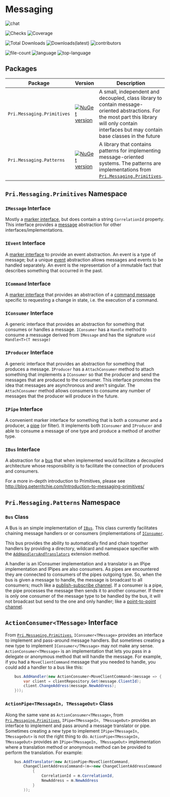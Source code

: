 # Messaging

![chat](https://img.shields.io/gitter/room/peteraritchie/Messaging)

![Checks](https://img.shields.io/github/checks-status/peteraritchie/Messaging/main)
![Coverage](https://img.shields.io/endpoint?url=https://gist.githubusercontent.com/peteraritchie/d8e43c117fc1d20ffb8f3e9f170ee1c4/raw/01795d282db3399e4be7a6a404583d538bc3fc40/PRI.Messaging.opencover.json)

![Total Downloads](https://img.shields.io/github/downloads/peteraritchie/Messaging/total)
![Downloads(latest)](https://img.shields.io/github/downloads/peteraritchie/Messaging/latest/total)
![contributors](https://img.shields.io/github/contributors/peteraritchie/Messaging)

![file-count](https://img.shields.io/github/directory-file-count/peteraritchie/Messaging)
![language](https://img.shields.io/github/languages/count/peteraritchie/Messaging)
![top-language](https://img.shields.io/github/languages/top/peteraritchie/Messaging)

## Packages

Package|Version|Description
-|-|-
`Pri.Messaging.Primitives`|[![NuGet version](https://badge.fury.io/nu/PRI.Messaging.Primitives.svg)](https://badge.fury.io/nu/PRI.Messaging.Primitives)|A small, independent and decoupled, class library to contain message-oriented abstractions. For the most part this library will only contain interfaces but may contain base classes in the future
`Pri.Messaging.Patterns`|[![NuGet version](https://badge.fury.io/nu/PRI.Messaging.Patterns.svg)](https://badge.fury.io/nu/PRI.Messaging.Patterns)|A library that contains patterns for implementing message-oriented systems.  The patterns are implementations from [`Pri.Messaging.Primitives`](https://www.nuget.org/packages/PRI.Messaging.Primitives).

## `Pri.Messaging.Primitives` Namespace

### `IMessage` Interface

Mostly a [marker interface](https://en.wikipedia.org/wiki/Marker_interface_pattern), but does contain a string `CorrelationId` property.  This interface provides a [message](http://www.enterpriseintegrationpatterns.com/patterns/messaging/Message.html) abstraction for other interfaces/implementations.

### `IEvent` Interface

A [marker interface](https://en.wikipedia.org/wiki/Marker_interface_pattern) to provide an event abstraction.  An event is a type of message; but a unique [event](http://www.enterpriseintegrationpatterns.com/patterns/messaging/EventMessage.html) abstraction allows messages and events to be handled separately.  An event is the representation of a immutable fact that describes something that occurred in the past.

### `ICommand` Interface

A [marker interface](https://en.wikipedia.org/wiki/Marker_interface_pattern) that provides an abstraction of a [command message](http://www.enterpriseintegrationpatterns.com/patterns/messaging/CommandMessage.html) specific to requesting a change in state, i.e. the execution of a command.

### `IConsumer` Interface

A generic interface that provides an abstraction for something that consumes or handles a message.   `IConsumer` has a `Handle` method to consume a messuage derived from `IMessage` and has the signature `void Handle<T>(T message)`

### `IProducer` Interface

A generic interface that provides an abstraction for something that produces a message.  `IProducer` has a `AttachConsumer` method to attach something that implements a `IConsumer` so that the producer and send the messages that are produced to the consumer.  This interface promotes the idea that messages are asynchronous and aren't singular.  The `AttachConsumer` method allows consumers to consume any number of messages that the producer will produce in the future.

### `IPipe` Interface

A convenient marker interface for something that is both a consumer and a producer, a [pipe](http://www.enterpriseintegrationpatterns.com/patterns/messaging/PipesAndFilters.html) (or filter).  It implements both `IConsumer` and `IProducer` and able to consume a message of one type and produce a method of another type.

### `IBus` Interface

A abstraction for a [bus](http://www.enterpriseintegrationpatterns.com/patterns/messaging/MessageBus.html) that when implemented would facilitate a decoupled architecture whose responsibility is to facilitate the connection of producers and consumers.

For a more in-depth introduction to Primitives, please see <http://blog.peterritchie.com/Introduction-to-messaging-primitives/>

## `Pri.Messaging.Patterns` Namespace

### `Bus` Class

A Bus is an simple implementation of [`IBus`](https://github.com/peteraritchie/Messaging/blob/main/Primitives/IBus.cs).  This class currently facilitates chaining message handlers or or consumers (implementations of [`IConsumer`](https://github.com/peteraritchie/Messaging/blob/main/Primitives/IConsumer.cs).

This bus provides the ability to automatically find and chain together handlers by providing a directory, wildcard and namespace specifier with the [`AddHandlersAndTranslators`](https://github.com/peteraritchie/Messaging/blob/main/Patterns/Extensions/Bus/BusExtensions.cs#L91) extension method.

A handler is an IConsumer implementation and a translator is an IPipe implementation and IPipes are also consumers.  As pipes are encountered they are connected to consumers of the pipes outgoing type.  So, when the bus is given a message to handle, the message is broadcast to all consumers; much like a [publish-subscribe channel](http://www.enterpriseintegrationpatterns.com/patterns/messaging/PublishSubscribeChannel.html).  If a consumer is a pipe, the pipe processes the message then sends it to another consumer.  If there is only one consumer of the message type to be handled by the bus, it will not broadcast but send to the one and only handler; like a [point-to-point channel](http://www.enterpriseintegrationpatterns.com/patterns/messaging/PointToPointChannel.html).

## `ActionConsumer<TMessage>` Interface

From [`Pri.Messaging.Primitives`](https://www.nuget.org/packages/PRI.Messaging.Primitives), `IConsumer<TMessage>` provides an interface to implement and pass-around message handlers.  But sometimes creating a new type to implement `IConsumer</TMessage>` may not make any sense.  `ActionConsumer<TMessage>` is an  implementation that lets you pass in a delegate or anonymous method that will handle the message.  For example, if you had a `MoveClientCommand` message that you needed to handle, you could add a handler to a bus like this:

```C#
    bus.AddHandler(new ActionConsumer<MoveClientCommand>(message => {
        var client = clientRepository.Get(message.ClientId);
        client.ChangeAddress(message.NewAddress);
    }));
```

### `ActionPipe<TMessageIn, TMessageOut>` Class

Along the same vane as `ActionConsumer<TMessage>`, from [`Pri.Messaging.Primitives`](https://www.nuget.org/packages/PRI.Messaging.Primitives), `IPipe<TMessageIn, TMessageOut>` provides an interface to implement and pass around a message translator or pipe.  Sometimes creating a new type to implement `IPipe<TMessageIn, TMessageOut>` is not the right thing to do.  `ActionPipe<TMessageIn, TMessageOut>` provides an `IPipe<TMessageIn, TMessageOut>` implementation where a translation method or anonymous method can be provided to perform the translation.  For example:

```C#
    bus.AddTranslator(new ActionPipe<MoveClientCommand,
        ChangeClientAddressCommand>(m=>new ChangeClientAddressCommand
            {
                CorrelationId = m.CorrelationId,
                NewAddress = m.NewAddress
            }
        ));
```
